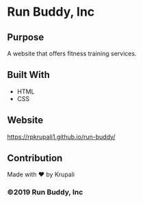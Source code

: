 # Run Buddy, Inc

## Purpose
A website that offers fitness training services.

## Built With
* HTML
* CSS

## Website
https://rpkrupali1.github.io/run-buddy/

## Contribution
Made with ❤️ by Krupali

### ©️2019 Run Buddy, Inc 
